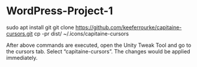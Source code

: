 # WordPress-Project-1


sudo apt install git
git clone https://github.com/keeferrourke/capitaine-cursors.git
cp -pr dist/ ~/.icons/capitaine-cursors


After above commands are executed, open the Unity Tweak Tool and go to the cursors tab. Select “capitaine-cursors”. The changes would be applied immediately.
